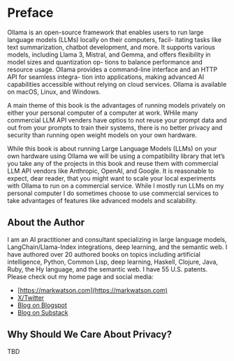 # Preface

Ollama is an open-source framework that enables users to run
large language models (LLMs) locally on their computers, facil-
itating tasks like text summarization, chatbot development, and
more. It supports various models, including Llama 3, Mistral, and
Gemma, and offers flexibility in model sizes and quantization op-
tions to balance performance and resource usage. Ollama provides
a command-line interface and an HTTP API for seamless integra-
tion into applications, making advanced AI capabilities accessible
without relying on cloud services. Ollama is available on macOS,
Linux, and Windows.

A main theme of this book is the advantages of running models
privately on either your personal computer of a computer at work.
WHile many commercial LLM API venders have optios to not reuse
your prompt data and out from your prompts to train their systems,
there is no better privacy and security than running open weight
models on your own hardware.

While this book is about running Large Language Models (LLMs)
on your own hardware using Ollama we will be using a compatibility library that let’s you take any of the projects in this book
and reuse them with commercial LLM API vendors like Anthropic,
OpenAI, and Google. It is reasonable to expect, dear reader, that
you might want to scale your local experiments with Ollama to run
on a commercial service. While I mostly run LLMs on my personal
computer I do sometimes choose to use commercial services to take advantages of features like advanced models and scalability.

## About the Author

I am an AI practitioner and consultant specializing in large language models, LangChain/Llama-Index integrations, deep learning, and the semantic web. I have authored over 20 authored books on topics including artificial intelligence, Python, Common Lisp, deep learning, Haskell, Clojure, Java, Ruby, the Hy language, and the semantic web. I have 55 U.S. patents. Please check out my home page and social media:

- [https://markwatson.com](https://markwatson.com)
- [X/Twitter](https://x.com/mark_l_watson)
- [Blog on Blogspot](https://mark-watson.blogspot.com)
- [Blog on Substack](https://marklwatson.substack.com)


## Why Should We Care About Privacy?

TBD

